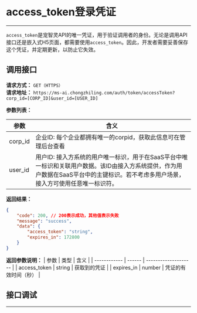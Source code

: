 # access_token登录凭证
---
`access_token`是宠智灵API的唯一凭证，用于验证调用者的身份。无论是调用API接口还是嵌入式H5页面，都需要使用`access_token`。因此，开发者需要妥善保存这个凭证，并定期更新，以防止它失效。

## 调用接口
**请求方式：** `GET（HTTPS）`  
**请求地址：** `https://ms-ai.chongzhiling.com/auth/token/accessToken?corp_id=[CORP_ID]&user_id=[USER_ID]`

**参数列表：**

| 参数    | 含义                                                                                                                                                                                 |
| ------- | ------------------------------------------------------------------------------------------------------------------------------------------------------------------------------------ |
| corp_id | 企业ID: 每个企业都拥有唯一的corpid，获取此信息可在管理后台查看                                                                                                                       |
| user_id | 用户ID: 接入方系统的用户唯一标识，用于在SaaS平台中唯一标识和关联用户数据。该ID由接入方系统提供，作为用户数据在SaaS平台中的主键标识。若不考虑多用户场景，接入方可使用任意唯一标识符。 |

**返回结果：**
```json
{
    "code": 200, // 200表示成功，其他值表示失败
    "message": "success",
    "data": {
        "access_token": "string",
        "expires_in": 172800
    }
}
```
**返回参数说明：**
| 参数         | 类型   | 含义                 |
| ------------ | ------ | -------------------- |
| access_token | string | 获取到的凭证         |
| expires_in   | number | 凭证的有效时间（秒） |


## 接口调试
---
<script setup>
import SwaggerUI from '../../../src/components/SwaggerUI.vue'
</script>

<ClientOnly>
  <SwaggerUI 
    type="get"
    tag="Token 认证服务"
    path="/token/accessToken" 
  />
</ClientOnly>